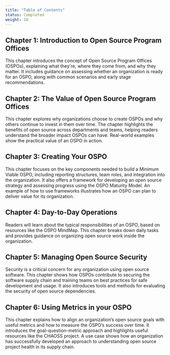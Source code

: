 ```yaml
---
title: "Table of Contents"
status: Completed
weight: 10
---
```


## Chapter 1: Introduction to Open Source Program Offices

This chapter introduces the concept of Open Source Program Offices (OSPOs), explaining what they're, where they come from, and why they matter. It includes guidance on assessing whether an organization is ready for an OSPO, along with common scenarios and early stage recommendations.

## Chapter 2: The Value of Open Source Program Offices

This chapter explores why organizations choose to create OSPOs and why others continue to invest in them over time. The chapter highlights the benefits of open source across departments and teams, helping readers understand the broader impact OSPOs can have. Real-world examples show the practical value of an OSPO in action.

## Chapter 3: Creating Your OSPO

This chapter focuses on the key components needed to build a Minimum Viable OSPO, including reporting structures, team roles, and integration into the organization. It also offers a framework for developing an open source strategy and assessing progress using the OSPO Maturity Model. An example of how to use frameworks illustrates how an OSPO can plan to deliver value for its organization.

## Chapter 4: Day-to-Day Operations

Readers will learn about the typical responsibilities of an OSPO, based on resources like the OSPO MindMap. This chapter breaks down daily tasks and provides guidance on organizing open source work inside the organization.

## Chapter 5: Managing Open Source Security

Security is a critical concern for any organization using open source software. This chapter shows how OSPOs contribute to securing the software supply chain and training teams on best practices for safe development and usage. It also introduces tools and methods for evaluating the security of open source dependencies.

## Chapter 6: Using Metrics in your OSPO

This chapter explains how to align an organization’s open source goals with useful metrics and how to measure the OSPO’s success over time. It introduces the goal-question-metric approach and highlights useful resources like the CHAOSS project. A use case shows how an organization has successfully developed an approach to understanding open source project health in its supply chain.
